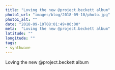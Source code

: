 ```yaml
---
title: "Loving the new @project.beckett album"
photo1_url: "images/blog/2018-09-10/photo.jpg"
photo1_alt: ""
date: "2018-09-10T08:01:49+00:00"
meta:  "Loving the new @project.beckett album"
latitude: ""
longitude: ""
tags:
- synthwave
---
```

Loving the new @project.beckett album
